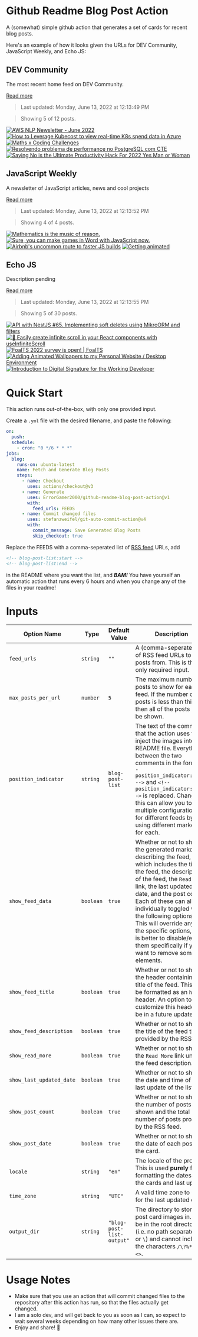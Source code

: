 # Github Readme Blog Post Action

A (somewhat) simple github action that generates a set of cards for recent blog posts.

Here's an example of how it looks given the URLs for DEV Community, JavaScript Weekly, and Echo JS:

<!-- post-list:start -->
## DEV Community

The most recent home feed on DEV Community.

[Read more](https://dev.to)
> Last updated: Monday, June 13, 2022 at 12:13:49 PM

> Showing 5 of 12 posts.

[![AWS NLP Newsletter - June 2022](https://raw.githubusercontent.com/ErrorGamer2000/github-readme-blog-post-action/main/generated_files/DEV_Community/AWS_NLP_Newsletter_-_June_2022.svg)](https://dev.to/aws/aws-nlp-newsletter-june-2022-2hml)
[![How to Leverage Kubecost to view real-time K8s spend data in Azure](https://raw.githubusercontent.com/ErrorGamer2000/github-readme-blog-post-action/main/generated_files/DEV_Community/How_to_Leverage_Kubecost_to_view_real-time_K8s_spend_data_in_Azure.svg)](https://dev.to/makendrang/how-to-leverage-kubecost-to-view-real-time-k8s-spend-data-in-azure-54l0)
[![Maths x Coding Challenges](https://raw.githubusercontent.com/ErrorGamer2000/github-readme-blog-post-action/main/generated_files/DEV_Community/Maths_x_Coding_Challenges.svg)](https://dev.to/vulcanwm/maths-x-coding-challenges-oo4)
[![Resolvendo problema de performance no PostgreSQL com CTE](https://raw.githubusercontent.com/ErrorGamer2000/github-readme-blog-post-action/main/generated_files/DEV_Community/Resolvendo_problema_de_performance_no_PostgreSQL_com_CTE.svg)](https://dev.to/leandronsp/resolvendo-problema-de-performance-no-postgresql-com-cte-468d)
[![Saying No is the Ultimate Productivity Hack For 2022 Yes Man or Woman](https://raw.githubusercontent.com/ErrorGamer2000/github-readme-blog-post-action/main/generated_files/DEV_Community/Saying_No_is_the_Ultimate_Productivity_Hack_For_2022_Yes_Man_or_Woman.svg)](https://dev.to/sojinsamuel/saying-no-is-the-ultimate-productivity-hack-for-2022-yes-man-or-woman-33fi)


## JavaScript Weekly

A newsletter of JavaScript articles, news and cool projects

[Read more](https://javascriptweekly.com/)
> Last updated: Monday, June 13, 2022 at 12:13:52 PM

> Showing 4 of 4 posts.

[![Mathematics is the music of reason.](https://raw.githubusercontent.com/ErrorGamer2000/github-readme-blog-post-action/main/generated_files/JavaScript_Weekly/Mathematics_is_the_music_of_reason..svg)](https://javascriptweekly.com/issues/593)
[![Sure, you can make games in Word with JavaScript now.](https://raw.githubusercontent.com/ErrorGamer2000/github-readme-blog-post-action/main/generated_files/JavaScript_Weekly/Sure__you_can_make_games_in_Word_with_JavaScript_now..svg)](https://javascriptweekly.com/issues/592)
[![Airbnb's uncommon route to faster JS builds](https://raw.githubusercontent.com/ErrorGamer2000/github-readme-blog-post-action/main/generated_files/JavaScript_Weekly/Airbnb's_uncommon_route_to_faster_JS_builds.svg)](https://javascriptweekly.com/issues/591)
[![Getting animated](https://raw.githubusercontent.com/ErrorGamer2000/github-readme-blog-post-action/main/generated_files/JavaScript_Weekly/Getting_animated.svg)](https://javascriptweekly.com/issues/590)


## Echo JS

Description pending

[Read more](
http://www.echojs.com
)
> Last updated: Monday, June 13, 2022 at 12:13:55 PM

> Showing 5 of 30 posts.

[![API with NestJS #65. Implementing soft deletes using MikroORM and filters](https://raw.githubusercontent.com/ErrorGamer2000/github-readme-blog-post-action/main/generated_files/_Echo_JS_/API_with_NestJS__65._Implementing_soft_deletes_using_MikroORM_and_filters.svg)](http://wanago.io/2022/06/13/api-nestjs-soft-deletes-mikroorm-filters/)
[![
🖤 Easily create infinite scroll in your React components with useInfiniteScroll
](https://raw.githubusercontent.com/ErrorGamer2000/github-readme-blog-post-action/main/generated_files/_Echo_JS_/_🖤_Easily_create_infinite_scroll_in_your_React_components_with_useInfiniteScroll_.svg)](
https://antonioru.github.io/beautiful-react-hooks/#/useInfiniteScroll
)
[![FoalTS 2022 survey is open! | FoalTS](https://raw.githubusercontent.com/ErrorGamer2000/github-readme-blog-post-action/main/generated_files/_Echo_JS_/FoalTS_2022_survey_is_open!___FoalTS.svg)](https://foalts.org/blog/2022/06/13/FoalTS-2022-survey-is-open)
[![Adding Animated Wallpapers to my Personal Website / Desktop Environment](https://raw.githubusercontent.com/ErrorGamer2000/github-readme-blog-post-action/main/generated_files/_Echo_JS_/Adding_Animated_Wallpapers_to_my_Personal_Website___Desktop_Environment.svg)](https://dev.to/dustinbrett/adding-animated-wallpapers-to-my-personal-website-desktop-environment-11do)
[![Introduction to Digital Signature for the Working Developer](https://raw.githubusercontent.com/ErrorGamer2000/github-readme-blog-post-action/main/generated_files/_Echo_JS_/Introduction_to_Digital_Signature_for_the_Working_Developer.svg)](https://www.geekabyte.io/2022/06/introduction-to-digital-signature-for.html)


<!-- post-list:end -->

# Quick Start

This action runs out-of-the-box, with only one provided input.

Create a `.yml` file with the desired filename, and paste the following:

```yml
on:
  push:
  schedule:
    - cron: "0 */6 * * *"
jobs:
  blog:
    runs-on: ubuntu-latest
    name: Fetch and Generate Blog Posts
    steps:
      - name: Checkout
        uses: actions/checkout@v3
      - name: Generate
        uses: ErrorGamer2000/github-readme-blog-post-action@v1
        with:
          feed_urls: FEEDS
      - name: Commit changed files
        uses: stefanzweifel/git-auto-commit-action@v4
        with:
          commit_message: Save Generated Blog Posts
          skip_checkout: true
```

Replace the FEEDS with a comma-seperated list of [RSS feed](https://rss.com/blog/how-do-rss-feeds-work/) URLs, add

```md
<!-- blog-post-list:start -->
<!-- blog-post-list:end -->
```

in the README where you want the list, and **_BAM!_** You have yourself an automatic action that runs every 6 hours and when you change any of the files in your readme!

# Inputs

<table>
  <thead>
    <tr>
      <th>Option Name</th>
      <th>Type</th>
      <th>Default Value</th>
      <th>Description</th>
    </tr>
  </thead>
  <tbody>
    <tr>
      <td><code>feed_urls</code></td>
      <td><code>string</code></td>
      <td><code>""</code></td>
      <td>A (comma-seperated) list of RSS feed URLs to load posts from. This is the only required input.</td>
    </tr>
    <tr>
      <td><code>max_posts_per_url</code></td>
      <td><code>number</code></td>
      <td><code>5</code></td>
      <td>The maximum number of posts to show for each feed. If the number of posts is less than this, then all of the posts will be shown.</td>
    </tr>
    <tr>
      <td><code>position_indicator</code></td>
      <td><code>string</code></td>
      <td><code>blog-post-list</code></td>
      <td>The text of the comments that the action uses to inject the images into the README file. Everything between the two comments in the form <code>&lt;!-- position_indicator:start --&gt;</code> and <code>&lt;!-- position_indicator:end --&gt;</code> is replaced. Changing this can allow you to use multiple configurations for different feeds by using different markers for each.</td>
    </tr>
    <tr>
      <td><code>show_feed_data</code></td>
      <td><code>boolean</code></td>
      <td><code>true</code></td>
      <td>Whether or not to show the generated markdown describing the feed, which includes the title of the feed, the description of the feed, the <code>Read More</code> link, the last updated date, and the post count. Each of these can also be individually toggled with the following options. This will override any of the specific options, so it is better to disable/enable them specifically if you want to remove some elements.</td>
    </tr>
    <tr>
      <td><code>show_feed_title</code></td>
      <td><code>boolean</code></td>
      <td><code>true</code></td>
      <td>Whether or not to show the header containing the title of the feed. This will be formatted as an <code>h2</code> header. An option to customize this header will be in a future update.</td>
    </tr>
    <tr>
      <td><code>show_feed_description</code></td>
      <td><code>boolean</code></td>
      <td><code>true</code></td>
      <td>Whether or not to show the title of the feed that is provided by the RSS feed.</td>
    </tr>
    <tr>
      <td><code>show_read_more</code></td>
      <td><code>boolean</code></td>
      <td><code>true</code></td>
      <td>Whether or not to show the <code>Read More</code> link under the feed description.</td>
    </tr>
    <tr>
      <td><code>show_last_updated_date</code></td>
      <td><code>boolean</code></td>
      <td><code>true</code></td>
      <td>Whether or not to show the date and time of the last update of the list.</td>
    </tr>
    <tr>
      <td><code>show_post_count</code></td>
      <td><code>boolean</code></td>
      <td><code>true</code></td>
      <td>Whether or not to show the number of posts shown and the total number of posts provided by the RSS feed.</td>
    </tr>
    <tr>
      <td><code>show_post_date</code></td>
      <td><code>boolean</code></td>
      <td><code>true</code></td>
      <td>Whether or not to show the date of each post on the card.</td>
    </tr>
    <tr>
      <td><code>locale</code></td>
      <td><code>string</code></td>
      <td><code>"en"</code></td>
      <td>The locale of the project. This is used <strong>purely</strong> for formatting the dates of the cards and last update.</td>
    </tr>
    <tr>
      <td><code>time_zone</code></td>
      <td><code>string</code></td>
      <td><code>"UTC"</code></td>
      <td>A valid time zone to use for the last updated date.</td>
    </tr>
    <tr>
      <td><code>output_dir</code></td>
      <td><code>string</code></td>
      <td><code>"blog-post-list-output"</code></td>
      <td>The directory to store the post card images in. Must be in the root directory (i.e. no path separators <code>/</code> or <code>\</code>) and cannot include the characters <code>/\?%*:|"&lt;&gt;</code>.</td>
    </tr>
<!--
    <tr>
      <td><code></code></td>
      <td><cde></cde></td>
      <td><code></code></td>
      <td></td>
    </tr>
-->
  </tbody>
</table>

# Usage Notes

- Make sure that you use an action that will commit changed files to the repository after this action has run, so that the files actually get changed.
- I am a solo dev, and will get back to you as soon as I can, so expect to wait several weeks depending on how many other issues there are.
- Enjoy and share! 🤗
